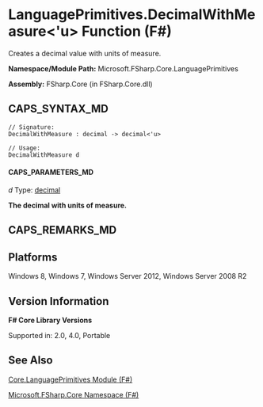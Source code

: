 # LanguagePrimitives.DecimalWithMeasure<'u> Function (F#)

Creates a decimal value with units of measure.

**Namespace/Module Path:** Microsoft.FSharp.Core.LanguagePrimitives

**Assembly:** FSharp.Core (in FSharp.Core.dll)


## CAPS_SYNTAX_MD

```
// Signature:
DecimalWithMeasure : decimal -> decimal<'u>

// Usage:
DecimalWithMeasure d
```

#### CAPS_PARAMETERS_MD
*d*
Type: [decimal](http://msdn.microsoft.com/en-us/library/9d557533-316c-4b5c-aed5-4d35506f6c3e)



**The decimal with units of measure.**
## CAPS_REMARKS_MD

## Platforms
Windows 8, Windows 7, Windows Server 2012, Windows Server 2008 R2


## Version Information
**F# Core Library Versions**

Supported in: 2.0, 4.0, Portable




## See Also
[Core.LanguagePrimitives Module &#40;F&#35;&#41;](Core.LanguagePrimitives+Module+%28F%23%29.md)

[Microsoft.FSharp.Core Namespace &#40;F&#35;&#41;](Microsoft.FSharp.Core+Namespace+%28F%23%29.md)

